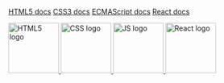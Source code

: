 ﻿<a href="https://html.spec.whatwg.org/multipage/">HTML5 docs</a>
<a href="https://www.w3.org/Style/CSS/Overview.en.html">CSS3 docs</a>
<a href="https://tc39.es/ecma262/">ECMAScript docs</a>
<a href="https://react.dev/">React docs</a>

<div class="logos">
  <span class="HTML5">
    <a href="https://html.spec.whatwg.org/multipage/">
      <img
        src="https://github.com/AndriiKot/___Icons__and__Links___/blob/main/html-1.svg"
        alt="HTML5 logo"
        width="100"
        height="100"
      />
    </a>
  </span>

  <span class="CSS">
    <a href="https://www.w3.org/Style/CSS/Overview.en.html">
      <img
        src="https://github.com/AndriiKot/___Icons__and__Links___/blob/main/css-3.svg"
        alt="CSS logo"
        width="100"
        height="100"
      />
    </a>
  </span>

  <span class="JS">
    <a href="https://tc39.es/ecma262/">
      <img
        src="https://github.com/AndriiKot/___Icons__and__Links___/blob/main/javascript-1.svg"
        alt="JS logo"
        width="100"
        height="100"
      />
    </a>
  </span> 
  
  <span class="React">
    <a href="https://react.dev/">
      <img
        src="https://github.com/AndriiKot/___Icons__and__Links___/blob/main/javascript-1.svg"
        alt="React logo"
        width="100"
        height="100"
      />
    </a>
  </span>
</div>
